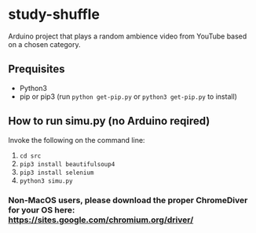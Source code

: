 # study-shuffle
Arduino project that plays a random ambience video from YouTube based on a chosen category.

## Prequisites
- Python3
- pip or pip3 (run `python get-pip.py` or `python3 get-pip.py` to install)

## How to run simu.py (no Arduino reqired)
Invoke the following on the command line:
1. `cd src`
2. `pip3 install beautifulsoup4`
3. `pip3 install selenium`
4. `python3 simu.py`

### Non-MacOS users, please download the proper ChromeDiver for your OS here: https://sites.google.com/chromium.org/driver/
